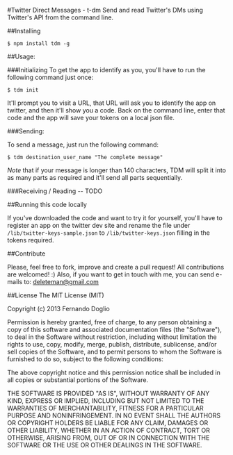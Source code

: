 #Twitter Direct Messages - t-dm
Send and read Twitter's DMs using Twitter's API from the command line.

##Installing

```
$ npm install tdm -g
```


##Usage:

###Initializing
To get the app to identify as you, you'll have to run the following command just once:
```
$ tdm init
```
It'll prompt you to visit a URL, that URL will ask you to identify the app on twitter, and then it'll show you a code. Back on the command line,  enter that code and the app will save your tokens on a local json file.

###Sending:

To send a message, just run the following command:

```
$ tdm destination_user_name "The complete message"
```

_Note_ that if your message is longer than 140 characters, TDM will split it into as many parts as required and it'll send all parts sequentially.

###Receiving / Reading
-- TODO

##Running this code locally

If you've downloaded the code and want to try it for yourself, you'll have to register an app on the twitter dev site and rename the file under `/lib/twitter-keys-sample.json` to `/lib/twitter-keys.json` filling in the tokens required.

##Contribute

Please, feel free to fork, improve and create a pull request! All contributions are welcomed! :) Also, if you want to get in touch with me, you can send e-mails to: deleteman@gmail.com

##License
The MIT License (MIT)

Copyright (c) 2013 Fernando Doglio

Permission is hereby granted, free of charge, to any person obtaining a copy of this software and associated documentation files (the "Software"), to deal in the Software without restriction, including without limitation the rights to use, copy, modify, merge, publish, distribute, sublicense, and/or sell copies of the Software, and to permit persons to whom the Software is furnished to do so, subject to the following conditions:

The above copyright notice and this permission notice shall be included in all copies or substantial portions of the Software.

THE SOFTWARE IS PROVIDED "AS IS", WITHOUT WARRANTY OF ANY KIND, EXPRESS OR IMPLIED, INCLUDING BUT NOT LIMITED TO THE WARRANTIES OF MERCHANTABILITY, FITNESS FOR A PARTICULAR PURPOSE AND NONINFRINGEMENT. IN NO EVENT SHALL THE AUTHORS OR COPYRIGHT HOLDERS BE LIABLE FOR ANY CLAIM, DAMAGES OR OTHER LIABILITY, WHETHER IN AN ACTION OF CONTRACT, TORT OR OTHERWISE, ARISING FROM, OUT OF OR IN CONNECTION WITH THE SOFTWARE OR THE USE OR OTHER DEALINGS IN THE SOFTWARE.
